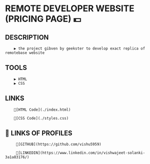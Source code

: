  # REMOTE DEVELOPER WEBSITE (PRICING PAGE) 💵
## DESCRIPTION 
        ▶ the project gibven by geekster to develop exact replica of remotebase website

## TOOLS
        ▶ HTML
        ▶ CSS

## LINKS
        📌[HTML Code](./index.html)

        📌[CSS Code](./styles.css)


## 🔗 LINKS OF PROFILES
         🔗[GITHUB](https://github.com/vishu5959)

         🔗[LINKEDIN](https://www.linkedin.com/in/vishwajeet-solanki-3a1a83176/)